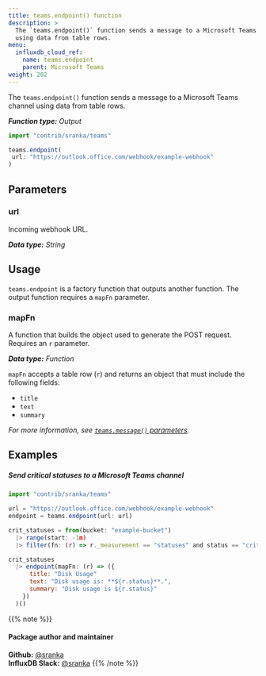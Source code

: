 ```yaml
---
title: teams.endpoint() function
description: >
  The `teams.endpoint()` function sends a message to a Microsoft Teams channel
  using data from table rows.
menu:
  influxdb_cloud_ref:
    name: teams.endpoint
    parent: Microsoft Teams
weight: 202
---
```


The `teams.endpoint()` function sends a message to a Microsoft Teams channel
using data from table rows.

_**Function type:** Output_

```js
import "contrib/sranka/teams"

teams.endpoint(
 url: "https://outlook.office.com/webhook/example-webhook"
)
```

## Parameters

### url
Incoming webhook URL.

_**Data type:** String_

## Usage
`teams.endpoint` is a factory function that outputs another function.
The output function requires a `mapFn` parameter.

### mapFn
A function that builds the object used to generate the POST request.
Requires an `r` parameter.

_**Data type:** Function_

`mapFn` accepts a table row (`r`) and returns an object that must include the
following fields:

- `title`
- `text`
- `summary`

_For more information, see [`teams.message()` parameters](/influxdb/v2.0/reference/flux/stdlib/contrib/teams/message/#parameters)._

## Examples

##### Send critical statuses to a Microsoft Teams channel
```js
import "contrib/sranka/teams"

url = "https://outlook.office.com/webhook/example-webhook"
endpoint = teams.endpoint(url: url)

crit_statuses = from(bucket: "example-bucket")
  |> range(start: -1m)
  |> filter(fn: (r) => r._measurement == "statuses" and status == "crit")

crit_statuses
  |> endpoint(mapFn: (r) => ({
      title: "Disk Usage"
      text: "Disk usage is: **${r.status}**.",
      summary: "Disk usage is ${r.status}"
    })
  )()
```

{{% note %}}
#### Package author and maintainer
**Github:** [@sranka](https://github.com/sranka)  
**InfluxDB Slack:** [@sranka](https://influxdata.com/slack)
{{% /note %}}
